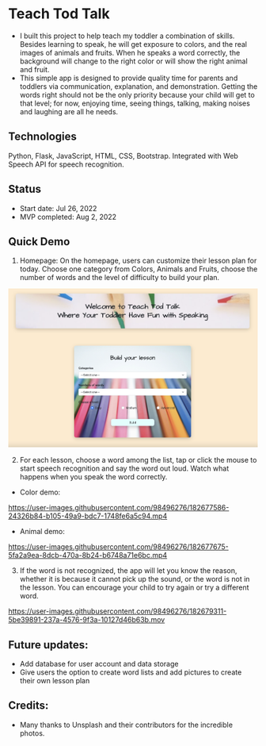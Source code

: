 # Teach Tod Talk #
- I built this project to help teach my toddler a combination of skills. Besides learning to speak, he will get exposure to colors, and the real images of animals and fruits. When he speaks a word correctly, the background will change to the right color or will show the right animal and fruit. 
- This simple app is designed to provide quality time for parents and toddlers via communication, explanation, and demonstration. Getting the words right should not be the only priority because your child will get to that level; for now, enjoying time, seeing things, talking, making noises and laughing are all he needs.

## Technologies ##
Python, Flask, JavaScript, HTML, CSS, Bootstrap. Integrated with Web Speech API for speech recognition.

## Status ##
- Start date: Jul 26, 2022
- MVP completed: Aug 2, 2022

## Quick Demo ##
1. Homepage: On the homepage, users can customize their lesson plan for today. Choose one category from Colors, Animals and Fruits, choose the number of words and the level of difficulty to build your plan.
<p align="center">          
  <img src="static/image/README/homepage.jpg" width=800>
</p>


2. For each lesson, choose a word among the list, tap or click the mouse to start speech recognition and say the word out loud. Watch what happens when you speak the word correctly.

- Color demo:

https://user-images.githubusercontent.com/98496276/182677586-24326b84-b105-49a9-bdc7-1748fe6a5c94.mp4




- Animal demo:


https://user-images.githubusercontent.com/98496276/182677675-5fa2a9ea-8dcb-470a-8b24-b6748a71e6bc.mp4


3. If the word is not recognized, the app will let you know the reason, whether it is because it cannot pick up the sound, or the word is not in the lesson. You can encourage your child to try again or try a different word.



https://user-images.githubusercontent.com/98496276/182679311-5be39891-237a-4576-9f3a-10127d46b63b.mov


## Future updates:
- Add database for user account and data storage
- Give users the option to create word lists and add pictures to create their own lesson plan


## Credits:
- Many thanks to Unsplash and their contributors for the incredible photos.

